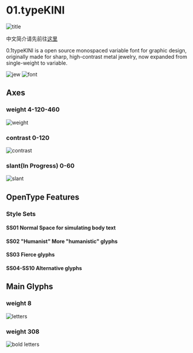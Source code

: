 # 01.typeKINI

<img src="img/01.typeKINI.svg" alt="title">

中文简介请先前往[这里](https://mp.weixin.qq.com/s/LMMyMxodzIC0UZkd4ybbkA)

0.1typeKINI is a open source monospaced variable font for graphic design, originally made for sharp, high-contrast metal jewelry, now expanded from single-weight to variable.

<img src="img/jew.jpg" alt="jew">

<img src="img/1.gif" alt="font">

## Axes
### weight 4-120-460
<img src="img/weight.gif" alt="weight">

### contrast 0-120
<img src="img/contrast.gif" alt="contrast">

### slant(In Progress) 0-60
<img src="img/slant.gif" alt="slant">

## OpenType Features
### Style Sets
#### SS01 Normal Space for simulating body text
#### SS02 "Humanist" More "humanistic" glyphs
#### SS03 Fierce glyphs
#### SS04-SS10 Alternative glyphs

## Main Glyphs
### weight 8
<img src="img/letter.svg" alt="letters">

### weight 308
<img src="img/letterBold.svg" alt="bold letters">